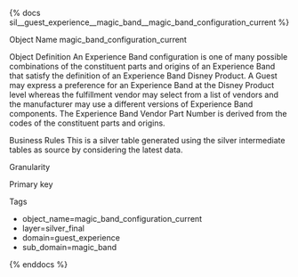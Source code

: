 {% docs sil__guest_experience__magic_band__magic_band_configuration_current %}

Object Name
magic_band_configuration_current

Object Definition
An Experience Band configuration is one of many possible combinations of the constituent parts and origins of an Experience Band that satisfy the definition of an Experience Band Disney Product. A Guest may express a preference for an Experience Band at the Disney Product level whereas the fulfillment vendor may select from a list of vendors and the manufacturer may use a different versions of Experience Band components.  The Experience Band Vendor Part Number is derived from the codes of the constituent parts and origins.

Business Rules
This is a silver table generated using the silver intermediate tables as source by considering the latest data.

Granularity

Primary key

Tags
- object_name=magic_band_configuration_current
- layer=silver_final
- domain=guest_experience
- sub_domain=magic_band

{% enddocs %}